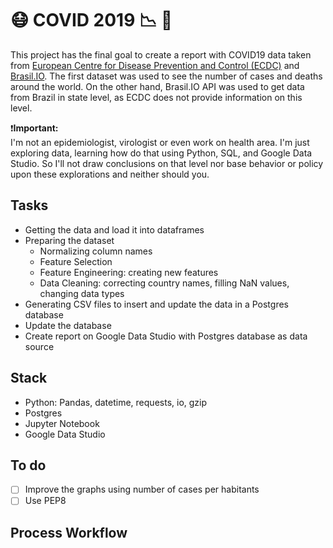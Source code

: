 #  😷 COVID 2019 📉 💉

This project has the final goal to create a report with COVID19 data taken from [European Centre for Disease Prevention and Control (ECDC)](https://www.ecdc.europa.eu/en) and [Brasil.IO](https://brasil.io/home/).
The first dataset was used to see the number of cases and deaths around the world. On the other hand, Brasil.IO API was used to get data from Brazil in state level, as ECDC does not provide information on this level.

❗️<b>Important: </b><br>
I'm not an epidemiologist, virologist or even work on health area. I'm just exploring data, learning how do that using Python, SQL, and Google Data Studio. So I'll not draw conclusions on that level nor base behavior or policy upon these explorations and neither should you.

## Tasks
- Getting the data and load it into dataframes
- Preparing the dataset
  - Normalizing column names
  - Feature Selection
  - Feature Engineering: creating new features
  - Data Cleaning: correcting country names, filling NaN values, changing data types
- Generating CSV files to insert and update the data in a Postgres database
- Update the database
- Create report on Google Data Studio with Postgres database as data source

## Stack
- Python: Pandas, datetime, requests, io, gzip
- Postgres
- Jupyter Notebook
- Google Data Studio

## To do
- [ ] Improve the graphs using number of cases per habitants <br>
- [ ] Use PEP8

## Process Workflow
